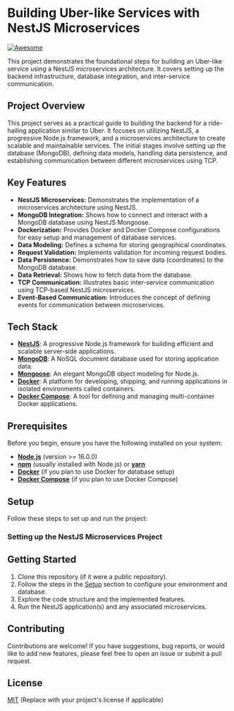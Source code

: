# Building Uber-like Services with NestJS Microservices

[![Awesome](https://fptsmartcloud.com/wp-content/uploads/2022/10/what-is-microservice-glossary-01.png)](https://github.com/huuloc2026/)

This project demonstrates the foundational steps for building an Uber-like service using a NestJS microservices architecture. It covers setting up the backend infrastructure, database integration, and inter-service communication.

## Project Overview

This project serves as a practical guide to building the backend for a ride-hailing application similar to Uber. It focuses on utilizing NestJS, a progressive Node.js framework, and a microservices architecture to create scalable and maintainable services. The initial stages involve setting up the database (MongoDB), defining data models, handling data persistence, and establishing communication between different microservices using TCP.

## Key Features

* **NestJS Microservices:** Demonstrates the implementation of a microservices architecture using NestJS.
* **MongoDB Integration:** Shows how to connect and interact with a MongoDB database using NestJS Mongoose.
* **Dockerization:** Provides Docker and Docker Compose configurations for easy setup and management of database services.
* **Data Modeling:** Defines a schema for storing geographical coordinates.
* **Request Validation:** Implements validation for incoming request bodies.
* **Data Persistence:** Demonstrates how to save data (coordinates) to the MongoDB database.
* **Data Retrieval:** Shows how to fetch data from the database.
* **TCP Communication:** Illustrates basic inter-service communication using TCP-based NestJS microservices.
* **Event-Based Communication:** Introduces the concept of defining events for communication between microservices.

## Tech Stack

* **[NestJS](https://nestjs.com/)**: A progressive Node.js framework for building efficient and scalable server-side applications.
* **[MongoDB](https://www.mongodb.com/)**: A NoSQL document database used for storing application data.
* **[Mongoose](https://mongoosejs.com/)**: An elegant MongoDB object modeling for Node.js.
* **[Docker](https://www.docker.com/)**: A platform for developing, shipping, and running applications in isolated environments called containers.
* **[Docker Compose](https://docs.docker.com/compose/)**: A tool for defining and managing multi-container Docker applications.

## Prerequisites

Before you begin, ensure you have the following installed on your system:

* **[Node.js](https://nodejs.org/)** (version >= 16.0.0)
* **[npm](https://www.npmjs.com/)** (usually installed with Node.js) or **[yarn](https://yarnpkg.com/)**
* **[Docker](https://www.docker.com/get-started)** (if you plan to use Docker for database setup)
* **[Docker Compose](https://docs.docker.com/compose/install/)** (if you plan to use Docker Compose)

## Setup

Follow these steps to set up and run the project:

### Setting up the NestJS Microservices Project

## Getting Started

1.  Clone this repository (if it were a public repository).
2.  Follow the steps in the [Setup](#setup) section to configure your environment and database.
3.  Explore the code structure and the implemented features.
4.  Run the NestJS application(s) and any associated microservices.

## Contributing

Contributions are welcome! If you have suggestions, bug reports, or would like to add new features, please feel free to open an issue or submit a pull request.

## License

[MIT](LICENSE) (Replace with your project's license if applicable)